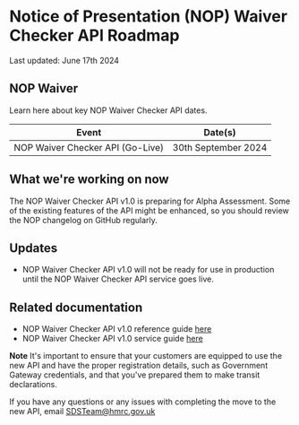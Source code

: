 # Notice of Presentation (NOP) Waiver Checker API Roadmap
Last updated: June 17th 2024

## NOP Waiver
Learn here about key NOP Waiver Checker API dates.


| Event                            | Date(s)             |
| -------------------------------- | ------------------- |
| NOP Waiver Checker API (Go-Live) | 30th September 2024 |

## What we're working on now
The NOP Waiver Checker API v1.0 is preparing for Alpha Assessment. Some of the existing features of the API might be enhanced, so you should review the NOP changelog on GitHub regularly.

## Updates
- NOP Waiver Checker API v1.0 will not be ready for use in production until the NOP Waiver Checker API service goes live.

## Related documentation
- NOP Waiver Checker API v1.0 reference guide [here](api-documentation/docs/api/service/uknw-auth-checker-api/1.0 )
- NOP Waiver Checker API v1.0 service guide [here]()

**Note** It's important to ensure that your customers are equipped to use the new API and have the proper registration details, such as Government Gateway credentials, and that you've prepared them to make transit declarations.

If you have any questions or any issues with completing the move to the new API, email [SDSTeam@hmrc.gov.uk](mailto:SDSTeam@hmrc.gov.uk)
